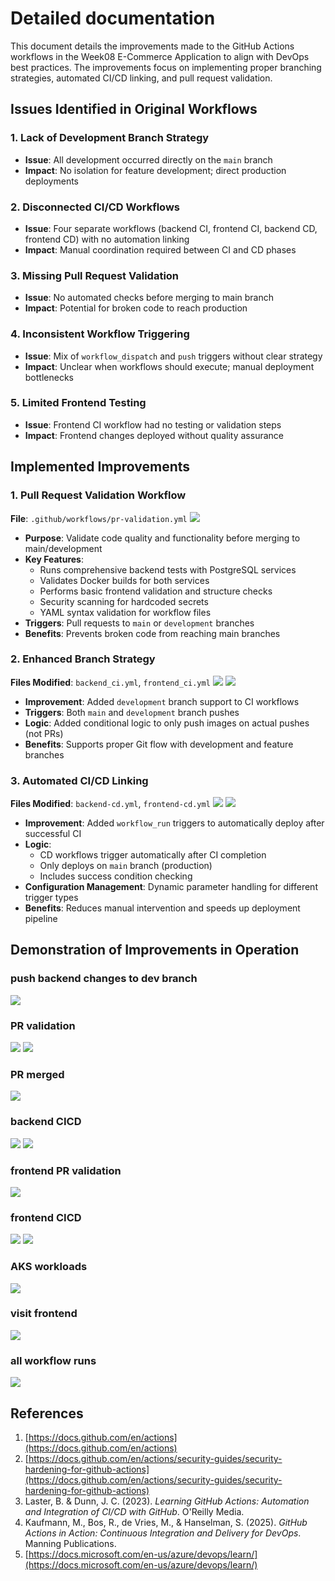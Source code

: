 # Detailed documentation

This document details the improvements made to the GitHub Actions workflows in the Week08 E-Commerce Application to align with DevOps best practices. The improvements focus on implementing proper branching strategies, automated CI/CD linking, and pull request validation.

## Issues Identified in Original Workflows

### 1. **Lack of Development Branch Strategy**
- **Issue**: All development occurred directly on the `main` branch
- **Impact**: No isolation for feature development; direct production deployments

### 2. **Disconnected CI/CD Workflows**
- **Issue**: Four separate workflows (backend CI, frontend CI, backend CD, frontend CD) with no automation linking
- **Impact**: Manual coordination required between CI and CD phases

### 3. **Missing Pull Request Validation**
- **Issue**: No automated checks before merging to main branch
- **Impact**: Potential for broken code to reach production

### 4. **Inconsistent Workflow Triggering**
- **Issue**: Mix of `workflow_dispatch` and `push` triggers without clear strategy
- **Impact**: Unclear when workflows should execute; manual deployment bottlenecks

### 5. **Limited Frontend Testing**
- **Issue**: Frontend CI workflow had no testing or validation steps
- **Impact**: Frontend changes deployed without quality assurance

## Implemented Improvements

### 1. **Pull Request Validation Workflow**
**File**: `.github/workflows/pr-validation.yml`
![](images-for-9.2C/SIT722-9.2C-00-pr%20validation%20code.png)

- **Purpose**: Validate code quality and functionality before merging to main/development
- **Key Features**:
  - Runs comprehensive backend tests with PostgreSQL services
  - Validates Docker builds for both services
  - Performs basic frontend validation and structure checks
  - Security scanning for hardcoded secrets
  - YAML syntax validation for workflow files
- **Triggers**: Pull requests to `main` or `development` branches
- **Benefits**: Prevents broken code from reaching main branches

### 2. **Enhanced Branch Strategy**
**Files Modified**: `backend_ci.yml`, `frontend_ci.yml`
![](images-for-9.2C/SIT722-9.2C-00-backend%20ci%20code.png)
![](images-for-9.2C/SIT722-9.2C-00-frontend%20ci%20code.png)
- **Improvement**: Added `development` branch support to CI workflows
- **Triggers**: Both `main` and `development` branch pushes
- **Logic**: Added conditional logic to only push images on actual pushes (not PRs)
- **Benefits**: Supports proper Git flow with development and feature branches

### 3. **Automated CI/CD Linking**
**Files Modified**: `backend-cd.yml`, `frontend-cd.yml`
![](images-for-9.2C/SIT722-9.2C-00-backend%20cd%20code.png)
![](images-for-9.2C/SIT722-9.2C-00-frontend%20cd%20code.png)
- **Improvement**: Added `workflow_run` triggers to automatically deploy after successful CI
- **Logic**:
  - CD workflows trigger automatically after CI completion
  - Only deploys on `main` branch (production)
  - Includes success condition checking
- **Configuration Management**: Dynamic parameter handling for different trigger types
- **Benefits**: Reduces manual intervention and speeds up deployment pipeline

## Demonstration of Improvements in Operation

### push backend changes to dev branch
![](images-for-9.2C/SIT722-9.2C-01-push%20dev.png)
### PR validation
![](images-for-9.2C/SIT722-9.2C-02-validate%20on%20pr.png)
![](images-for-9.2C/SIT722-9.2C-03-validate%20on%20pr2.png)
### PR merged
![](images-for-9.2C/SIT722-9.2C-04-merge%20pr.png)
### backend CICD
![](images-for-9.2C/SIT722-9.2C-05-backend%20ci.png)
![](images-for-9.2C/SIT722-9.2C-06-backend%20cd.png)
### frontend PR validation
![](images-for-9.2C/SIT722-9.2C-07-validate%20on%20pr%20frontend.png)
### frontend CICD
![](images-for-9.2C/SIT722-9.2C-08-frontend%20ci.png)
![](images-for-9.2C/SIT722-9.2C-09-frontend%20cd.png)
### AKS workloads
![](images-for-9.2C/SIT722-9.2C-11-aks%20all%20deployed.png)
### visit frontend
![](images-for-9.2C/SIT722-9.2C-12-visit%20frontend.png)
### all workflow runs
![](images-for-9.2C/SIT722-9.2C-13-all%20workflows.png)

## References

1. [https://docs.github.com/en/actions](https://docs.github.com/en/actions)
2. [https://docs.github.com/en/actions/security-guides/security-hardening-for-github-actions](https://docs.github.com/en/actions/security-guides/security-hardening-for-github-actions)
3. Laster, B. & Dunn, J. C. (2023). *Learning GitHub Actions: Automation and Integration of CI/CD with GitHub*. O'Reilly Media.
4. Kaufmann, M., Bos, R., de Vries, M., & Hanselman, S. (2025). *GitHub Actions in Action: Continuous Integration and Delivery for DevOps*. Manning Publications.
5. [https://docs.microsoft.com/en-us/azure/devops/learn/](https://docs.microsoft.com/en-us/azure/devops/learn/)